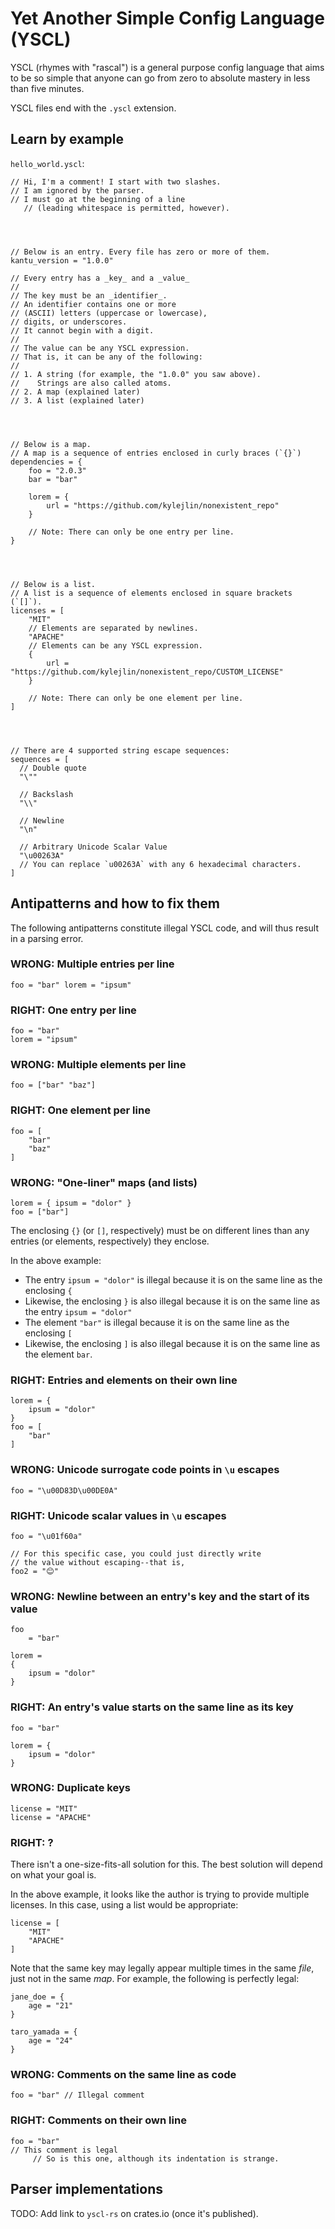 # Yet Another Simple Config Language (YSCL)

YSCL (rhymes with "rascal") is a general purpose config language that
aims to be so simple that anyone can go
from zero to absolute mastery in less than five minutes.

YSCL files end with the `.yscl` extension.

## Learn by example

`hello_world.yscl`:

```yscl
// Hi, I'm a comment! I start with two slashes.
// I am ignored by the parser.
// I must go at the beginning of a line
   // (leading whitespace is permitted, however).




// Below is an entry. Every file has zero or more of them.
kantu_version = "1.0.0"

// Every entry has a _key_ and a _value_
//
// The key must be an _identifier_.
// An identifier contains one or more
// (ASCII) letters (uppercase or lowercase),
// digits, or underscores.
// It cannot begin with a digit.
//
// The value can be any YSCL expression.
// That is, it can be any of the following:
//
// 1. A string (for example, the "1.0.0" you saw above).
//    Strings are also called atoms.
// 2. A map (explained later)
// 3. A list (explained later)




// Below is a map.
// A map is a sequence of entries enclosed in curly braces (`{}`)
dependencies = {
    foo = "2.0.3"
    bar = "bar"

    lorem = {
        url = "https://github.com/kylejlin/nonexistent_repo"
    }

    // Note: There can only be one entry per line.
}




// Below is a list.
// A list is a sequence of elements enclosed in square brackets (`[]`).
licenses = [
    "MIT"
    // Elements are separated by newlines.
    "APACHE"
    // Elements can be any YSCL expression.
    {
        url = "https://github.com/kylejlin/nonexistent_repo/CUSTOM_LICENSE"
    }

    // Note: There can only be one element per line.
]




// There are 4 supported string escape sequences:
sequences = [
  // Double quote
  "\""

  // Backslash
  "\\"

  // Newline
  "\n"

  // Arbitrary Unicode Scalar Value
  "\u00263A"
  // You can replace `u00263A` with any 6 hexadecimal characters.
]
```

## Antipatterns and how to fix them

The following antipatterns constitute illegal YSCL code,
and will thus result in a parsing error.

### WRONG: Multiple entries per line

```yscl
foo = "bar" lorem = "ipsum"
```

### RIGHT: One entry per line

```yscl
foo = "bar"
lorem = "ipsum"
```

### WRONG: Multiple elements per line

```yscl
foo = ["bar" "baz"]
```

### RIGHT: One element per line

```yscl
foo = [
    "bar"
    "baz"
]
```

### WRONG: "One-liner" maps (and lists)

```yscl
lorem = { ipsum = "dolor" }
foo = ["bar"]
```

The enclosing `{}` (or `[]`, respectively) must be on different lines
than any entries (or elements, respectively) they enclose.

In the above example:

- The entry `ipsum = "dolor"` is illegal because it is on the same line as the enclosing `{`
- Likewise, the enclosing `}` is also illegal because it is on the same line as the entry `ipsum = "dolor"`
- The element `"bar"` is illegal because it is on the same line as the enclosing `[`
- Likewise, the enclosing `]` is also illegal because it is on the same line
  as the element `bar`.

### RIGHT: Entries and elements on their own line

```yscl
lorem = {
    ipsum = "dolor"
}
foo = [
    "bar"
]
```

### WRONG: Unicode surrogate code points in `\u` escapes

```yscl
foo = "\u00D83D\u00DE0A"
```

### RIGHT: Unicode scalar values in `\u` escapes

```yscl
foo = "\u01f60a"

// For this specific case, you could just directly write
// the value without escaping--that is,
foo2 = "😊"
```

### WRONG: Newline between an entry's key and the start of its value

```yscl
foo
    = "bar"

lorem =
{
    ipsum = "dolor"
}
```

### RIGHT: An entry's value starts on the same line as its key

```yscl
foo = "bar"

lorem = {
    ipsum = "dolor"
}
```

### WRONG: Duplicate keys

```yscl
license = "MIT"
license = "APACHE"
```

### RIGHT: ?

There isn't a one-size-fits-all solution for this.
The best solution will depend on what your goal is.

In the above example, it looks like the author is trying
to provide multiple licenses.
In this case, using a list would be appropriate:

```yscl
license = [
    "MIT"
    "APACHE"
]
```

Note that the same key may legally appear multiple times in
the same _file_, just not in the same _map_.
For example, the following is perfectly legal:

```yscl
jane_doe = {
    age = "21"
}

taro_yamada = {
    age = "24"
}
```

### WRONG: Comments on the same line as code

```yscl
foo = "bar" // Illegal comment
```

### RIGHT: Comments on their own line

```yscl
foo = "bar"
// This comment is legal
     // So is this one, although its indentation is strange.
```

## Parser implementations

TODO: Add link to `yscl-rs` on crates.io (once it's published).
